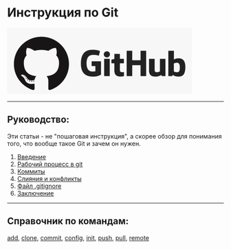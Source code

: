 # Инструкция по Git



![git logo](./github-logo.png)

---

## Руководство:

Эти статьи - не "пошаговая инструкция", а скорее обзор для понимания того, что вообще такое Git и зачем он нужен.
1. [Введение](./01_intro.md)
2. [Рабочий процесс в git](./02_workflow.md)
3. [Коммиты](./03_commit.md)
4. [Слияния и конфликты](./04_merge.md)
5. [Файл .gitignore](./04_gitignore.md)
6. [Заключение](./06_end.md)
---

## Справочник по командам:

[add](./command_add.md), 
[clone](./command_clone.md), 
[commit](./command_commit.md),
[config](./command_config.md),
[init](./command_init.md), 
[push](./command_push.md),
[pull](./command_pull.md),
[remote](./command_remote.md)
